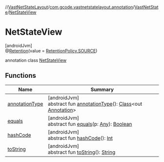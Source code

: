 //[VastNetStateLayout](../../../../index.md)/[com.gcode.vastnetstatelayout.annotation](../../index.md)/[VastNetState](../index.md)/[NetStateView](index.md)

# NetStateView

[androidJvm]\
@[Retention](https://developer.android.com/reference/kotlin/java/lang/annotation/Retention.html)(value = [RetentionPolicy.SOURCE](https://developer.android.com/reference/kotlin/java/lang/annotation/RetentionPolicy.html))

annotation class [NetStateView](index.md)

## Functions

| Name | Summary |
|---|---|
| [annotationType](index.md#-2087345088%2FFunctions%2F798962752) | [androidJvm]<br>abstract fun [annotationType](index.md#-2087345088%2FFunctions%2F798962752)(): [Class](https://developer.android.com/reference/kotlin/java/lang/Class.html)<out [Annotation](https://developer.android.com/reference/kotlin/java/lang/annotation/Annotation.html)> |
| [equals](index.md#-1297283241%2FFunctions%2F798962752) | [androidJvm]<br>abstract fun [equals](index.md#-1297283241%2FFunctions%2F798962752)(p: [Any](https://kotlinlang.org/api/latest/jvm/stdlib/kotlin/-any/index.html)): [Boolean](https://kotlinlang.org/api/latest/jvm/stdlib/kotlin/-boolean/index.html) |
| [hashCode](index.md#-867487634%2FFunctions%2F798962752) | [androidJvm]<br>abstract fun [hashCode](index.md#-867487634%2FFunctions%2F798962752)(): [Int](https://kotlinlang.org/api/latest/jvm/stdlib/kotlin/-int/index.html) |
| [toString](index.md#-1045653699%2FFunctions%2F798962752) | [androidJvm]<br>abstract fun [toString](index.md#-1045653699%2FFunctions%2F798962752)(): [String](https://developer.android.com/reference/kotlin/java/lang/String.html) |
